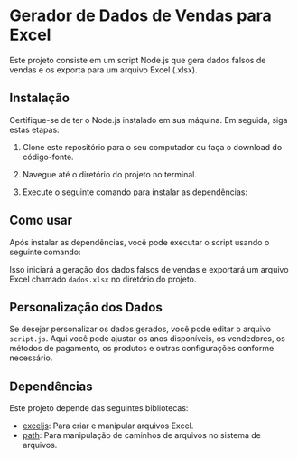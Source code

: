 # Gerador de Dados de Vendas para Excel

Este projeto consiste em um script Node.js que gera dados falsos de vendas e os exporta para um arquivo Excel (.xlsx).

## Instalação

Certifique-se de ter o Node.js instalado em sua máquina. Em seguida, siga estas etapas:

1. Clone este repositório para o seu computador ou faça o download do código-fonte.

2. Navegue até o diretório do projeto no terminal.

3. Execute o seguinte comando para instalar as dependências:


## Como usar

Após instalar as dependências, você pode executar o script usando o seguinte comando:


Isso iniciará a geração dos dados falsos de vendas e exportará um arquivo Excel chamado `dados.xlsx` no diretório do projeto.

## Personalização dos Dados

Se desejar personalizar os dados gerados, você pode editar o arquivo `script.js`. Aqui você pode ajustar os anos disponíveis, os vendedores, os métodos de pagamento, os produtos e outras configurações conforme necessário.

## Dependências

Este projeto depende das seguintes bibliotecas:

- [exceljs](https://www.npmjs.com/package/exceljs): Para criar e manipular arquivos Excel.
- [path](https://www.npmjs.com/package/path): Para manipulação de caminhos de arquivos no sistema de arquivos.
